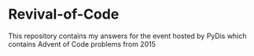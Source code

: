 # Revival-of-Code
This repository contains my answers for the event hosted by PyDis which contains Advent of Code problems from 2015
